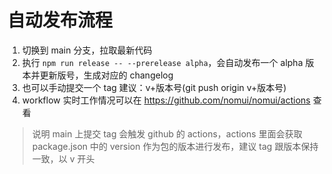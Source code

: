 # 自动发布流程

1. 切换到 main 分支，拉取最新代码
2. 执行 `npm run release -- --prerelease alpha`，会自动发布一个 alpha 版本并更新版号，生成对应的 changelog
3. 也可以手动提交一个 tag 建议：v+版本号(git push origin v+版本号)
4. workflow 实时工作情况可以在 https://github.com/nomui/nomui/actions 查看

> 说明 main 上提交 tag 会触发 github 的 actions，actions 里面会获取 package.json 中的 version 作为包的版本进行发布，建议 tag 跟版本保持一致，以 v 开头
